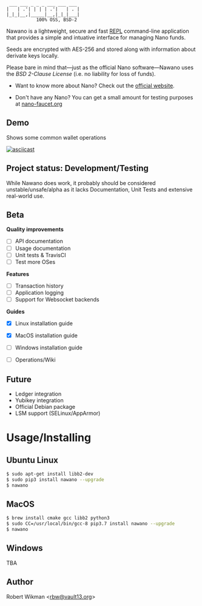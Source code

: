  ```                  
  ___ ___ _ _ _ ___ ___ ___ 
 |   | .'| | | | .'|   | . |
 |_|_|__,|_____|__,|_|_|___|
            100% OSS, BSD-2
```

Nawano is a lightweight, secure and fast [REPL](https://en.wikipedia.org/wiki/Read%E2%80%93eval%E2%80%93print_loop) command-line application that provides a simple and intuative interface for managing Nano funds.

Seeds are encrypted with AES-256 and stored along with information about derivate keys locally.

Please bare in mind that—just as the official Nano software—Nawano uses the *BSD 2-Clause License* (i.e. no liability for loss of funds).

- Want to know more about Nano? Check out the [official website](https://nano.org/en/about).

- Don't have any Nano? You can get a small amount for testing purposes at [nano-faucet.org](https://nano-faucet.org)


Demo
----

Shows some common wallet operations

[![asciicast](https://asciinema.org/a/HevbcFFyi2OT7KJ6kpLyVbqJo.png)](https://asciinema.org/a/HevbcFFyi2OT7KJ6kpLyVbqJo)


Project status: Development/Testing
--------------

While Nawano does work, it probably should be considered unstable/unsafe/alpha as it lacks Documentation, Unit Tests and extensive real-world use.


Beta
----

**Quality improvements**
- [ ] API documentation
- [ ] Usage documentation
- [ ] Unit tests & TravisCI
- [ ] Test more OSes

**Features**
- [ ] Transaction history
- [ ] Application logging
- [ ] Support for Websocket backends

**Guides**
- [X] Linux installation guide
- [X] MacOS installation guide
- [ ] Windows installation guide
- [ ] Operations/Wiki


Future
------
- Ledger integration
- Yubikey integration
- Official Debian package
- LSM support (SELinux/AppArmor)


Usage/Installing
=======

Ubuntu Linux
--------
```bash
$ sudo apt-get install libb2-dev
$ sudo pip3 install nawano --upgrade
$ nawano
```

MacOS
-----
```bash
$ brew install cmake gcc libb2 python3
$ sudo CC=/usr/local/bin/gcc-8 pip3.7 install nawano --upgrade
$ nawano
```

Windows
-------
TBA


Author
------
Robert Wikman \<rbw@vault13.org\>
